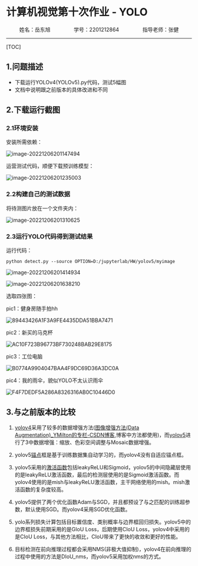 # 计算机视觉第十次作业 - YOLO

<center>姓名：岳东旭	&emsp;&emsp;&emsp;&emsp;	学号：2201212864	&emsp;&emsp;&emsp;&emsp;	指导老师：张健</center>

-----

[TOC]

## 1.问题描述

- 下载运行YOLOv4(YOLOv5).py代码，测试5幅图
- 文档中说明跟之前版本的具体改进和不同

## 2.下载运行截图

### 2.1环境安装

安装所需依赖：

![image-20221206201147494](./assets/image-20221206201147494.png)

运营测试代码，顺便下载预训练模型：

![image-20221206201235003](./assets/image-20221206201235003.png)

### 2.2构建自己的测试数据

将待测图片放在一个文件夹内：

![image-20221206201310625](./assets/image-20221206201310625.png)

### 2.3运行YOLO代码得到测试结果

运行代码：

```
python detect.py --source OPTION=D:/jupyterlab/HW/yolov5/myimage
```

![image-20221206201414934](./assets/image-20221206201414934.png)

![image-20221206201638210](./assets/image-20221206201638210.png)



选取四张图：

pic1：健身房随手拍hh

![89443426A1F3A9FE4435DDA51BBA7471](./assets/89443426A1F3A9FE4435DDA51BBA7471.jpg)

pic2：新买的马克杯

![AC10F723B96773BF730248BAB29E8175](./assets/AC10F723B96773BF730248BAB29E8175.jpg)

pic3：工位电脑

![B0774A9904047BAA4F9DC69D36A3DC0A](./assets/B0774A9904047BAA4F9DC69D36A3DC0A.jpg)

pic4：我的雨伞，貌似YOLO不太认识雨伞

![F4F7DEDF5A286A8326316AB0C10446D0](./assets/F4F7DEDF5A286A8326316AB0C10446D0.jpg)

## 3.与之前版本的比较

1. [yolov4](https://so.csdn.net/so/search?q=yolov4&spm=1001.2101.3001.7020)采用了较多的数据增强方法([图像增强方法(Data Augmentation)_YMilton的专栏-CSDN博客](https://blog.csdn.net/YMilton/article/details/120041404),博客中方法都使用)，而[yolov5](https://so.csdn.net/so/search?q=yolov5&spm=1001.2101.3001.7020)进行了3中数据增强：缩放、色彩空间调整与Mosaic数据增强。

2. yolov5[锚点](https://so.csdn.net/so/search?q=锚点&spm=1001.2101.3001.7020)框是基于训练数据集自动学习的，而yolov4没有自适应锚点框。

3. yolov5采用的[激活函数](https://so.csdn.net/so/search?q=激活函数&spm=1001.2101.3001.7020)包括leakyReLU和Sigmoid，yolov5的中间隐藏层使用的是leakyReLU激活函数，最后的检测层使用的是Sigmoid激活函数。而yolov4使用的是mish与leakyReLU激活函数，主干网络使用的mish。mish激活函数的复杂度较高。

4. yolov5提供了两个优化函数Adam与SGD，并且都预设了与之匹配的训练超参数，默认使用SGD。而yolov4采用SGD优化函数。

5. yolo系列损失计算包括目标置信度、类别概率与边界框回归损失。yolov5中的边界框损失前期采用的是GIoU Loss，后期使用CIoU Loss，yolov4中采用的是CIoU Loss，与其他方法相比，CIoU带来了更快的收敛和更好的性能。

6. 目标检测在前向推理过程都会采用NMS(非极大值抑制)，yolov4在前向推理的过程中使用的方法是DIoU_nms，而yolov5采用加权nms的方式。